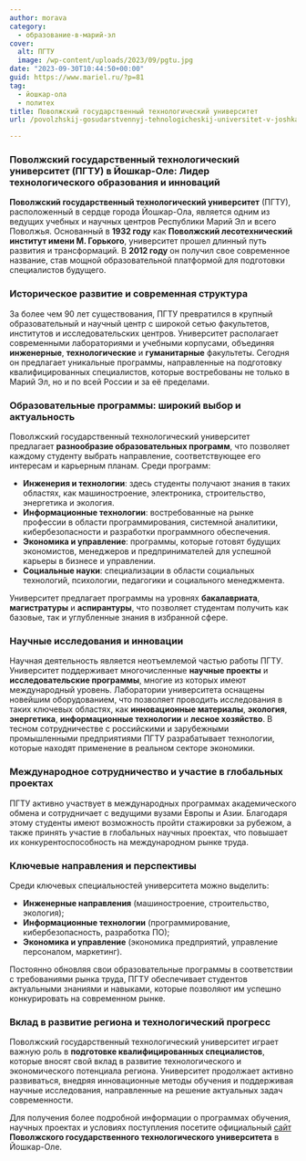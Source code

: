 ```yaml
---
author: morava
category:
  - образование-в-марий-эл
cover:
  alt: ПГТУ
  image: /wp-content/uploads/2023/09/pgtu.jpg
date: "2023-09-30T10:44:50+00:00"
guid: https://www.mariel.ru/?p=81
tag:
  - йошкар-ола
  - политех
title: Поволжский государственный технологический университет
url: /povolzhskij-gosudarstvennyj-tehnologicheskij-universitet-v-joshkar-ole/

---
```

### Поволжский государственный технологический университет (ПГТУ) в Йошкар-Оле: Лидер технологического образования и инноваций

 **Поволжский государственный технологический университет** (ПГТУ), расположенный в сердце города Йошкар-Ола, является одним из ведущих учебных и научных центров Республики Марий Эл и всего Поволжья. Основанный в **1932 году** как **Поволжский лесотехнический институт имени М. Горького**, университет прошел длинный путь развития и трансформаций. В **2012 году** он получил свое современное название, став мощной образовательной платформой для подготовки специалистов будущего.

### Историческое развитие и современная структура

За более чем 90 лет существования, ПГТУ превратился в крупный образовательный и научный центр с широкой сетью факультетов, институтов и исследовательских центров. Университет располагает современными лабораториями и учебными корпусами, объединяя **инженерные**, **технологические** и **гуманитарные** факультеты. Сегодня он предлагает уникальные программы, направленные на подготовку квалифицированных специалистов, которые востребованы не только в Марий Эл, но и по всей России и за её пределами.

### Образовательные программы: широкий выбор и актуальность

Поволжский государственный технологический университет предлагает **разнообразие образовательных программ**, что позволяет каждому студенту выбрать направление, соответствующее его интересам и карьерным планам. Среди программ:

- **Инженерия и технологии**: здесь студенты получают знания в таких областях, как машиностроение, электроника, строительство, энергетика и экология.
- **Информационные технологии**: востребованные на рынке профессии в области программирования, системной аналитики, кибербезопасности и разработки программного обеспечения.
- **Экономика и управление**: программы, которые готовят будущих экономистов, менеджеров и предпринимателей для успешной карьеры в бизнесе и управлении.
- **Социальные науки**: специализации в области социальных технологий, психологии, педагогики и социального менеджмента.

Университет предлагает программы на уровнях **бакалавриата**, **магистратуры** и **аспирантуры**, что позволяет студентам получить как базовые, так и углубленные знания в избранной сфере.

### Научные исследования и инновации

Научная деятельность является неотъемлемой частью работы ПГТУ. Университет поддерживает многочисленные **научные проекты** и **исследовательские программы**, многие из которых имеют международный уровень. Лаборатории университета оснащены новейшим оборудованием, что позволяет проводить исследования в таких ключевых областях, как **инновационные материалы**, **экология**, **энергетика**, **информационные технологии** и **лесное хозяйство**. В тесном сотрудничестве с российскими и зарубежными промышленными предприятиями ПГТУ разрабатывает технологии, которые находят применение в реальном секторе экономики.

### Международное сотрудничество и участие в глобальных проектах

ПГТУ активно участвует в международных программах академического обмена и сотрудничает с ведущими вузами Европы и Азии. Благодаря этому студенты имеют возможность пройти стажировки за рубежом, а также принять участие в глобальных научных проектах, что повышает их конкурентоспособность на международном рынке труда.

### Ключевые направления и перспективы

Среди ключевых специальностей университета можно выделить:

- **Инженерные направления** (машиностроение, строительство, экология);
- **Информационные технологии** (программирование, кибербезопасность, разработка ПО);
- **Экономика и управление** (экономика предприятий, управление персоналом, маркетинг).

Постоянно обновляя свои образовательные программы в соответствии с требованиями рынка труда, ПГТУ обеспечивает студентов актуальными знаниями и навыками, которые позволяют им успешно конкурировать на современном рынке.

### Вклад в развитие региона и технологический прогресс

Поволжский государственный технологический университет играет важную роль в **подготовке квалифицированных специалистов**, которые вносят свой вклад в развитие технологического и экономического потенциала региона. Университет продолжает активно развиваться, внедряя инновационные методы обучения и поддерживая научные исследования, направленные на решение актуальных задач современности.

Для получения более подробной информации о программах обучения, научных проектах и условиях поступления посетите официальный [сайт](https://www.volgatech.net/) **Поволжского государственного технологического университета** в Йошкар-Оле.

